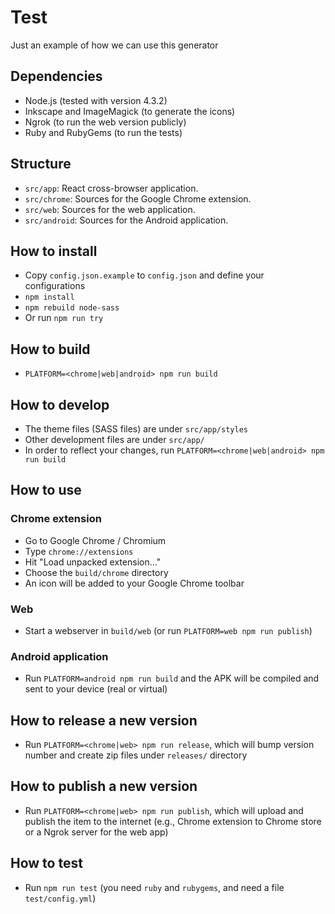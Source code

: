 # Test

Just an example of how we can use this generator

## Dependencies

* Node.js (tested with version 4.3.2)
* Inkscape and ImageMagick (to generate the icons)
* Ngrok (to run the web version publicly)
* Ruby and RubyGems (to run the tests)

## Structure

- `src/app`: React cross-browser application.
- `src/chrome`: Sources for the Google Chrome extension.
- `src/web`: Sources for the web application.
- `src/android`: Sources for the Android application.

## How to install

* Copy `config.json.example` to `config.json` and define your configurations
* `npm install`
* `npm rebuild node-sass`
* Or run `npm run try`

## How to build

* `PLATFORM=<chrome|web|android> npm run build`

## How to develop

* The theme files (SASS files) are under `src/app/styles`
* Other development files are under `src/app/`
* In order to reflect your changes, run `PLATFORM=<chrome|web|android> npm run build`

## How to use

### Chrome extension

* Go to Google Chrome / Chromium
* Type `chrome://extensions`
* Hit "Load unpacked extension..."
* Choose the `build/chrome` directory
* An icon will be added to your Google Chrome toolbar

### Web

* Start a webserver in `build/web` (or run `PLATFORM=web npm run publish`)

### Android application

* Run `PLATFORM=android npm run build` and the APK will be compiled and sent to your device (real or virtual)

## How to release a new version

* Run `PLATFORM=<chrome|web> npm run release`, which will bump version number and create zip files under `releases/` directory

## How to publish a new version

* Run `PLATFORM=<chrome|web> npm run publish`, which will upload and publish the item to the internet (e.g., Chrome extension to Chrome store or a Ngrok server for the web app)

## How to test

* Run `npm run test` (you need `ruby` and `rubygems`, and need a file `test/config.yml`)
